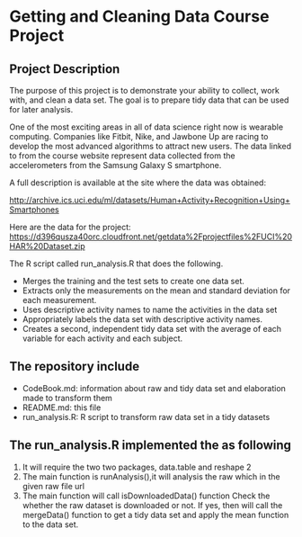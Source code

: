 Getting and Cleaning Data Course Project
========================================


## Project Description
The purpose of this project is to demonstrate your ability to collect, work with, and clean a data set. The goal is to prepare tidy data that can be used for later analysis. 



One of the most exciting areas in all of data science right now is wearable computing.
Companies like Fitbit, Nike, and Jawbone Up are racing to develop the most advanced
algorithms to attract new users. The data linked to from the course website represent
data collected from the accelerometers from the Samsung Galaxy S smartphone.


A full description is available at the site where the data was obtained:


http://archive.ics.uci.edu/ml/datasets/Human+Activity+Recognition+Using+Smartphones

Here are the data for the project: https://d396qusza40orc.cloudfront.net/getdata%2Fprojectfiles%2FUCI%20HAR%20Dataset.zip

The R script called run_analysis.R that does the following.

* Merges the training and the test sets to create one data set.
* Extracts only the measurements on the mean and standard deviation for each measurement. 
* Uses descriptive activity names to name the activities in the data set
* Appropriately labels the data set with descriptive activity names. 
* Creates a second, independent tidy data set with the average of each variable for each activity and each subject. 

## The repository include 

* CodeBook.md: information about raw and tidy data set and elaboration made to
  transform them
* README.md: this file
* run_analysis.R: R script to transform raw data set in a tidy datasets

##  The run_analysis.R implemented the as following
1. It will require the two two packages, data.table and reshape 2
2. The main function is runAnalysis(),it will analysis the raw which in the given raw file url
3. The main function will  call isDownloadedData() function Check the whether the raw dataset is downloaded or not. If yes, then will call the mergeData()
 function to get a tidy data set and apply the mean function to the data set.

